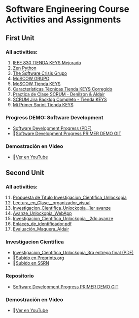 # Software Engineering Course Activities and Assignments

## First Unit 
### All activities:

1. [IEEE 830 TIENDA KEYS Mejorado](https://github.com/Alenm1/Software-Eng.-course/blob/main/01.%20IEEE_830_Tienda_KEYS_Mejorado.pdf)
2. [Zen Python](https://github.com/Alenm1/Software-Eng.-course/blob/main/02.%20Zen_Python.pdf)
3. [The Software Crisis Grupo](https://github.com/Alenm1/Software-Eng.-course/blob/main/03.%20The_Software_Crisis_grupo.pdf)
4. [MoSCOW GRUPO](https://github.com/Alenm1/Software-Eng.-course/blob/main/04.%20MoSCOW%20grupo.pdf)
5. [MoSCOW Tienda KEYS](https://github.com/Alenm1/Software-Eng.-course/blob/main/05.%20MoSCOW_TIENDA_KEYS.pdf)
6. [Características Técnicas Tienda KEYS Corregido](https://github.com/Alenm1/Software-Eng.-course/blob/main/06.%20Caracter%C3%ADsticas_T%C3%A9cnicas_Tienda_KEYS_corregido.pdf)
7. [Practica de Clase SCRUM - Denilzon & Aldair](https://github.com/Alenm1/Software-Eng.-course/blob/main/07.%20Practica%20de%20Clase%20SCRUM%20__%20Denilzon%20-%20Aldair.pdf)
8. [SCRUM Jira Backlog Completo - Tienda KEYS](https://github.com/Alenm1/Software-Eng.-course/blob/main/08.%20SCRUM_jira%20backog%20completo%20_Tienda_Keys.pdf)
9. [Mi Primer Sprint Tienda KEYS](https://github.com/Alenm1/Software-Eng.-course/blob/main/09.%20Mi_primer_Sprint_TiendaKEYS.pdf)

### Progress DEMO: Software Development
- [Software Development Progress (PDF)](https://github.com/Alenm1/Software-Eng.-course/blob/main/10.%20Software_Develpment_Progres_DEMO%20INCIO.pdf)
- 🔗[Software Development Progress PRIMER DEMO GIT](https://github.com/Alenm1/Aplicacion-KEYS.git)

### Demostración en Video
- 🎥[Ver en YouTube](https://www.youtube.com/watch?v=MjdO44smMYs)

## Second Unit 
### All activities:
11. [Propuesta de Tıtulo Investigacion_Cientifica_Unlockopia](https://github.com/Alenm1/Software-Eng.-course/blob/main/11.%20Propuesta%20de%20T%C4%B1tulo%20Investigacion_Cientifica_Unlockopia.pdf)
12. [Lectura_en_Clase__organizador_visual](https://github.com/Alenm1/Software-Eng.-course/blob/main/12.%20Lectura_en_Clase__organizador_visual.pdf)
13. [Investigacion_Cientifica_Unlockopia__1er avanze](https://github.com/Alenm1/Software-Eng.-course/blob/main/13.%20Investigacion_Cientifica_Unlockopia__Maquera_Aldair___con_formato.pdf)
14. [Avanze_Unlockopia_WebApp](https://github.com/Alenm1/Software-Eng.-course/blob/main/14%20Avanze_Unlockopia_WebApp_Maquera_Aldair.pdf)
15. [Investigacion_Cientifica_Unlockopia__2do avanze](https://github.com/Alenm1/Software-Eng.-course/blob/main/15%20Investigacion_Cientifica_Unlockopia__Maquera_Aldair__segundo%20avanze.pdf)
16. [Enlaces_de_identificador.pdf](https://github.com/Alenm1/Software-Eng.-course/blob/main/16.%20Enlaces_de_identificador.pdf)
17. [Evaluación_Maquera_Aldair](https://github.com/Alenm1/Software-Eng.-course/blob/main/17.%20Evaluaci%C3%B3n_Maquera_Aldair__Copy_.pdf)

### Investigacion Cientifica
- [Investigacion_Cientifica_Unlockopia_3ra entrega final (PDF)](https://github.com/Alenm1/Software-Eng.-course/blob/main/18.%20Operational_Analysis_of_a_Video_Game_Management_and_Sales_Platform.pdf)
- 🔗[Subido en Preprints.org](https://www.preprints.org/manuscript/202407.1925/v1)
- 🔗[Subido en SSRN](https://papers.ssrn.com/sol3/papers.cfm?abstract_id=4903874)

### Repositorio
- [Software Development Progress PRIMER DEMO GIT](https://github.com/Alenm1/Unlockopia-App.git)

### Demostración en Video
- 🎥[Ver en YouTube](https://www.youtube.com/watch?v=MjdO44smMYs)
